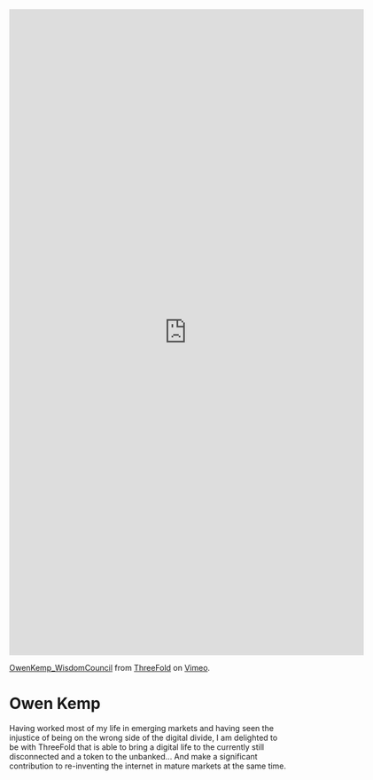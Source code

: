 <iframe src="https://player.vimeo.com/video/413145439" width="640" height="1165" frameborder="0" allow="autoplay; fullscreen" allowfullscreen></iframe>
<p><a href="https://vimeo.com/413145439">OwenKemp_WisdomCouncil</a> from <a href="https://vimeo.com/threefoldio">ThreeFold</a> on <a href="https://vimeo.com">Vimeo</a>.</p>

# Owen Kemp

Having worked most of my life in emerging markets and having seen the injustice of being on the wrong side of the digital divide, I am delighted to be with ThreeFold that is able to bring a digital life to the currently still disconnected and a token to the unbanked... And make a significant contribution to re-inventing the internet in mature markets at the same time.